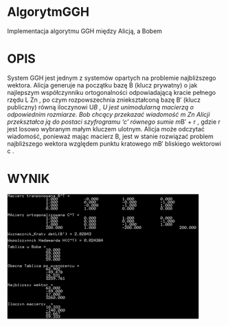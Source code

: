# AlgorytmGGH
Implementacja algorytmu GGH między Alicją, a Bobem

# OPIS
System GGH jest jednym z systemów opartych na problemie najbliższego wektora. Alicja generuje na początku bazę B (klucz prywatny) o jak najlepszym współczynniku ortogonalności odpowiadającą kracie pełnego rzędu L   Zn , po czym rozpowszechnia zniekształconą bazę B′ (klucz publiczny) równą iloczynowi U*B , U jest unimodularną macierzą o odpowiednim rozmiarze. Bob chcący przekazać wiadomość m   Zn  Alicji przekształca ją do postaci szyfrogramu ‘c’ równego sumie m*B′ + r , gdzie r jest losowo wybranym małym kluczem ulotnym. Alicja może odczytać wiadomość,  ponieważ mając macierz B, jest w stanie rozwiązać problem najbliższego wektora względem punktu kratowego mB′ bliskiego wektorowi c .  
 
# WYNIK

![Wynik](https://github.com/WitcherDev/AlgorytmGGH/blob/master/obraz.png)

